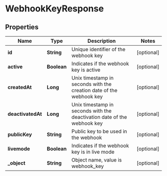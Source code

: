

# WebhookKeyResponse

## Properties

Name | Type | Description | Notes
------------ | ------------- | ------------- | -------------
**id** | **String** | Unique identifier of the webhook key |  [optional]
**active** | **Boolean** | Indicates if the webhook key is active |  [optional]
**createdAt** | **Long** | Unix timestamp in seconds with the creation date of the webhook key |  [optional]
**deactivatedAt** | **Long** | Unix timestamp in seconds with the deactivation date of the webhook key |  [optional]
**publicKey** | **String** | Public key to be used in the webhook |  [optional]
**livemode** | **Boolean** | Indicates if the webhook key is in live mode |  [optional]
**_object** | **String** | Object name, value is webhook_key |  [optional]




